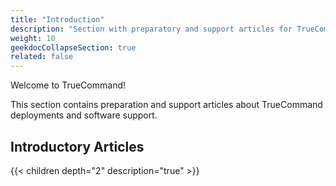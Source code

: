 ```yaml
---
title: "Introduction"
description: "Section with preparatory and support articles for TrueCommand deployments."
weight: 10
geekdocCollapseSection: true
related: false
---
```


Welcome to TrueCommand!

This section contains preparation and support articles about TrueCommand deployments and software support.

## Introductory Articles

{{< children depth="2" description="true" >}}
